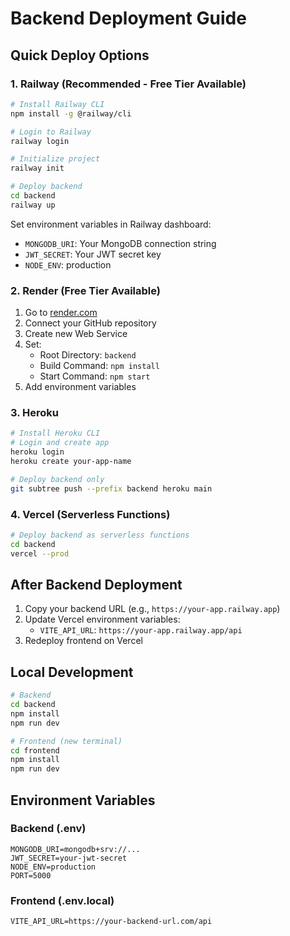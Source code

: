 # Backend Deployment Guide

## Quick Deploy Options

### 1. Railway (Recommended - Free Tier Available)

```bash
# Install Railway CLI
npm install -g @railway/cli

# Login to Railway
railway login

# Initialize project
railway init

# Deploy backend
cd backend
railway up
```

Set environment variables in Railway dashboard:
- `MONGODB_URI`: Your MongoDB connection string
- `JWT_SECRET`: Your JWT secret key
- `NODE_ENV`: production

### 2. Render (Free Tier Available)

1. Go to [render.com](https://render.com)
2. Connect your GitHub repository
3. Create new Web Service
4. Set:
   - Root Directory: `backend`
   - Build Command: `npm install`
   - Start Command: `npm start`
5. Add environment variables

### 3. Heroku

```bash
# Install Heroku CLI
# Login and create app
heroku login
heroku create your-app-name

# Deploy backend only
git subtree push --prefix backend heroku main
```

### 4. Vercel (Serverless Functions)

```bash
# Deploy backend as serverless functions
cd backend
vercel --prod
```

## After Backend Deployment

1. Copy your backend URL (e.g., `https://your-app.railway.app`)
2. Update Vercel environment variables:
   - `VITE_API_URL`: `https://your-app.railway.app/api`
3. Redeploy frontend on Vercel

## Local Development

```bash
# Backend
cd backend
npm install
npm run dev

# Frontend (new terminal)
cd frontend
npm install
npm run dev
```

## Environment Variables

### Backend (.env)
```
MONGODB_URI=mongodb+srv://...
JWT_SECRET=your-jwt-secret
NODE_ENV=production
PORT=5000
```

### Frontend (.env.local)
```
VITE_API_URL=https://your-backend-url.com/api
```
